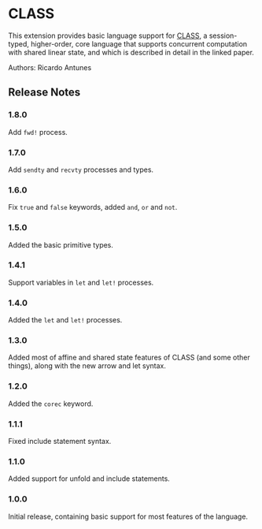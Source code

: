 # CLASS

This extension provides basic language support for [CLASS](http://ctp.di.fct.unl.pt/CLASS/CLASS-thesisPedroRocha.pdf), a session-typed, higher-order, core language that supports concurrent computation with shared linear state, and which is described in detail in the linked paper.

Authors: Ricardo Antunes

## Release Notes

### 1.8.0

Add `fwd!` process.

### 1.7.0

Add `sendty` and `recvty` processes and types.

### 1.6.0

Fix `true` and `false` keywords, added `and`, `or` and `not`.

### 1.5.0

Added the basic primitive types.

### 1.4.1

Support variables in `let` and `let!` processes.

### 1.4.0

Added the `let` and `let!` processes.

### 1.3.0

Added most of affine and shared state features of CLASS (and some other things), along with the new arrow and let syntax.

### 1.2.0

Added the `corec` keyword.

### 1.1.1

Fixed include statement syntax.

### 1.1.0

Added support for unfold and include statements. 

### 1.0.0

Initial release, containing basic support for most features of the language.

